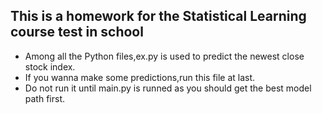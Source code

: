 ## This is a homework for the Statistical Learning course test in school

 - Among all the Python files,ex.py is used to predict the newest close stock index.
 - If you wanna make some predictions,run this file at last.
 - Do not run it until main.py is runned as you should get the best model path first.
